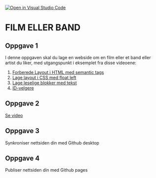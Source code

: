 [![Open in Visual Studio Code](https://classroom.github.com/assets/open-in-vscode-f059dc9a6f8d3a56e377f745f24479a46679e63a5d9fe6f495e02850cd0d8118.svg)](https://classroom.github.com/online_ide?assignment_repo_id=5734630&assignment_repo_type=AssignmentRepo)
# FILM ELLER BAND

## Oppgave 1
I denne oppgaven skal du lage en webside om en film eller et band eller artist du liker, med utgangspunkt i eksemplet fra disse videoene:

1. [Forberede Layout i HTML med semantic tags](https://tronder-my.sharepoint.com/:v:/g/personal/karda_trondelagfylke_no/EcyBF2DvVCtMsl3MXQsVxwUB8snRoqSbJ2Kaj4aiZXnLIA?e=AUAyl5)
1. [Lage layout i CSS med float left](https://tronder-my.sharepoint.com/:v:/g/personal/karda_trondelagfylke_no/ET2jZsnYelZOn3p0iAqVfDkB-cSv9hQW8g82JArB35qvzA?e=92i3mC)
1. [Lage leselige blokker med tekst](https://tronder-my.sharepoint.com/:v:/g/personal/karda_trondelagfylke_no/EeRwrutrinZNlR95mZMKdG8BmjU2rlHkkfCdA3_0935cQw?e=PH8Qgx)
1. [ID-velgere](https://tronder-my.sharepoint.com/:v:/g/personal/karda_trondelagfylke_no/EYUpaxpC-i5AsHMuSY1el6cBQG2oHaMIWorcm4p-gxaaPA?e=4unabY)

## Oppgave 2
[Se video](https://tronder-my.sharepoint.com/:v:/g/personal/karda_trondelagfylke_no/EX4npwVMHHFDknynUoLGQCgBPZO7-k6gt7r1l-bBCmoFTA?e=wyNj6Z)

## Oppgave 3
Synkroniser nettsiden din med Github desktop

## Oppgave 4
Publiser nettsiden din med Github pages
